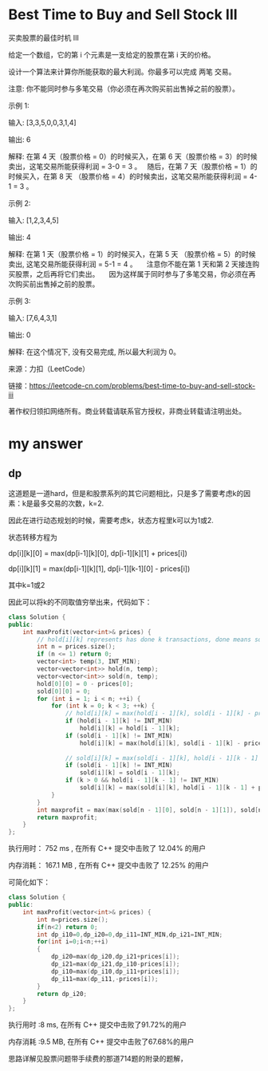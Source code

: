 # Best Time to Buy and Sell Stock III

买卖股票的最佳时机 III

给定一个数组，它的第 i 个元素是一支给定的股票在第 i 天的价格。

设计一个算法来计算你所能获取的最大利润。你最多可以完成 两笔 交易。

注意: 你不能同时参与多笔交易（你必须在再次购买前出售掉之前的股票）。


示例 1:

输入: [3,3,5,0,0,3,1,4]

输出: 6

解释: 在第 4 天（股票价格 = 0）的时候买入，在第 6 天（股票价格 = 3）的时候卖出，这笔交易所能获得利润 = 3-0 = 3 。
     随后，在第 7 天（股票价格 = 1）的时候买入，在第 8 天 （股票价格 = 4）的时候卖出，这笔交易所能获得利润 = 4-1 = 3 。


示例 2:

输入: [1,2,3,4,5]

输出: 4

解释: 在第 1 天（股票价格 = 1）的时候买入，在第 5 天 （股票价格 = 5）的时候卖出, 这笔交易所能获得利润 = 5-1 = 4 。   
     注意你不能在第 1 天和第 2 天接连购买股票，之后再将它们卖出。   
     因为这样属于同时参与了多笔交易，你必须在再次购买前出售掉之前的股票。


示例 3:

输入: [7,6,4,3,1] 

输出: 0 

解释: 在这个情况下, 没有交易完成, 所以最大利润为 0。

来源：力扣（LeetCode）

链接：https://leetcode-cn.com/problems/best-time-to-buy-and-sell-stock-iii

著作权归领扣网络所有。商业转载请联系官方授权，非商业转载请注明出处。

# my answer
## dp
这道题是一道hard，但是和股票系列的其它问题相比，只是多了需要考虑k的因素：k是最多交易的次数，k=2.

因此在进行动态规划的时候，需要考虑k，状态方程里k可以为1或2.

状态转移方程为

dp[i][k][0] = max(dp[i-1][k][0], dp[i-1][k][1] + prices[i])

dp[i][k][1] = max(dp[i-1][k][1], dp[i-1][k-1][0] - prices[i])

其中k=1或2

因此可以将k的不同取值穷举出来，代码如下：

```C++
class Solution {
public:
    int maxProfit(vector<int>& prices) {
        // hold[i][k] represents has done k transactions, done means sold out
        int n = prices.size();
        if (n <= 1) return 0;
        vector<int> temp(3, INT_MIN);
        vector<vector<int>> hold(n, temp);
        vector<vector<int>> sold(n, temp);
        hold[0][0] = 0 - prices[0];
        sold[0][0] = 0;
        for (int i = 1; i < n; ++i) {
            for (int k = 0; k < 3; ++k) {
                // hold[i][k] = max(hold[i - 1][k], sold[i - 1][k] - prices[i]);
                if (hold[i - 1][k] != INT_MIN)
                    hold[i][k] = hold[i - 1][k];
                if (sold[i - 1][k] != INT_MIN)
                    hold[i][k] = max(hold[i][k], sold[i - 1][k] - prices[i]);
                
                // sold[i][k] = max(sold[i - 1][k], hold[i - 1][k - 1] + prices[i]);
                if (sold[i - 1][k] != INT_MIN)
                    sold[i][k] = sold[i - 1][k];
                if (k > 0 && hold[i - 1][k - 1] != INT_MIN)
                    sold[i][k] = max(sold[i][k], hold[i - 1][k - 1] + prices[i]);
            }
        }
        int maxprofit = max(max(sold[n - 1][0], sold[n - 1][1]), sold[n - 1][2]);
        return maxprofit;
    }
};
```
执行用时：
752 ms
, 在所有 C++ 提交中击败了
12.04%
的用户

内存消耗：
167.1 MB
, 在所有 C++ 提交中击败了
12.25%
的用户

可简化如下：
```C++
class Solution {
public:
    int maxProfit(vector<int>& prices) {
        int n=prices.size();
        if(n<2) return 0;
        int dp_i10=0,dp_i20=0,dp_i11=INT_MIN,dp_i21=INT_MIN;
        for(int i=0;i<n;++i)
        {
            dp_i20=max(dp_i20,dp_i21+prices[i]);
            dp_i21=max(dp_i21,dp_i10-prices[i]);
            dp_i10=max(dp_i10,dp_i11+prices[i]);
            dp_i11=max(dp_i11,-prices[i]);
        }
        return dp_i20;
    }
};
```
执行用时 :8 ms, 在所有 C++ 提交中击败了91.72%的用户

内存消耗 :9.5 MB, 在所有 C++ 提交中击败了67.68%的用户

思路详解见股票问题带手续费的那道714题的附录的题解，
